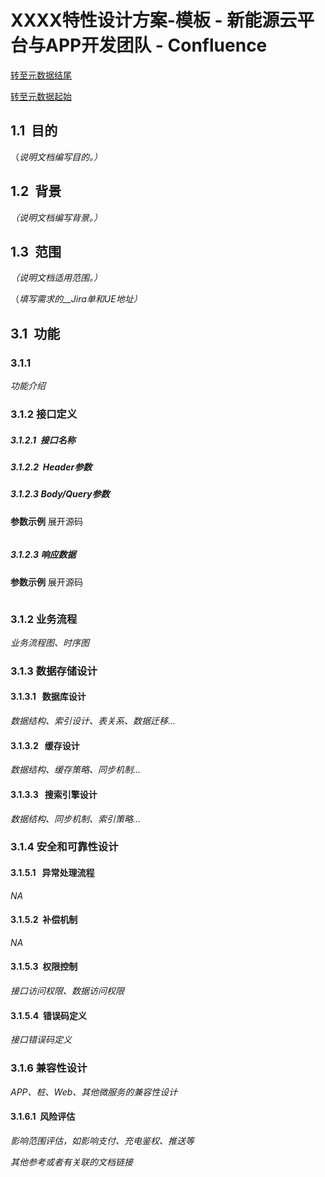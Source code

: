 # XXXX特性设计方案-模板 - 新能源云平台与APP开发团队 - Confluence
  

[转至元数据结尾](#page-metadata-end)

[转至元数据起始](#page-metadata-start)

1.1  目的
-------

（_说明文档编写目的。）_

1.2  背景
-------

_（说明文档编写背景。）_

1.3  范围
-------

_（说明文档适用范围。）_

（_填写需求的__Jira单和UE地址）_

3.1  功能
-------

### 3.1.1 

_功能介绍_

### 3.1.2 接口定义

##### 3.1.2.1  接口名称

##### 3.1.2.2  Header参数

##### 3.1.2.3 Body/Query参数

**参数示例** 展开源码

```

```

##### 3.1.2.3 响应数据

**参数示例** 展开源码

```

```

### 3.1.2 业务流程

_业务流程图、时序图_

### 3.1.3 数据存储设计

#### 3.1.3.1   数据库设计

_数据结构、索引设计、表关系、数据迁移…_

#### 3.1.3.2   缓存设计

_数据结构、缓存策略、同步机制…_

#### 3.1.3.3   搜索引擎设计

_数据结构、同步机制、索引策略…_

### 3.1.4 安全和可靠性设计

#### 3.1.5.1   异常处理流程

_NA_

#### 3.1.5.2  补偿机制

_NA_

#### 3.1.5.3  权限控制

_接口访问权限、数据访问权限_

#### 3.1.5.4  错误码定义

_接口错误码定义_

### 3.1.6 兼容性设计

_APP、桩、Web、其他微服务的兼容性设计_

#### 3.1.6.1  风险评估

_影响范围评估，如影响支付、充电鉴权、推送等_

_其他参考或者有关联的文档链接_